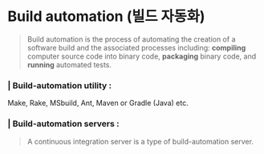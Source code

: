 # Build automation (빌드 자동화)

> Build automation is the process of automating the creation of a software build and the associated processes including: **compiling** computer source code into binary code, **packaging** binary code, and **running** automated tests.



### | Build-automation utility :

Make, Rake, MSbuild, Ant, Maven or Gradle (Java) etc. 

### | Build-automation servers :

> A continuous integration server is a type of build-automation server. 

